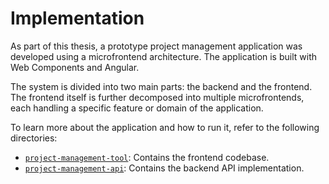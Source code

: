 # Implementation

As part of this thesis, a prototype project management application was developed using a microfrontend architecture. The application is built with Web Components and Angular.

The system is divided into two main parts: the backend and the frontend. The frontend itself is further decomposed into multiple microfrontends, each handling a specific feature or domain of the application.

To learn more about the application and how to run it, refer to the following directories:

- [`project-management-tool`](./project-management-tool): Contains the frontend codebase.
- [`project-management-api`](./project-management-api): Contains the backend API implementation.
